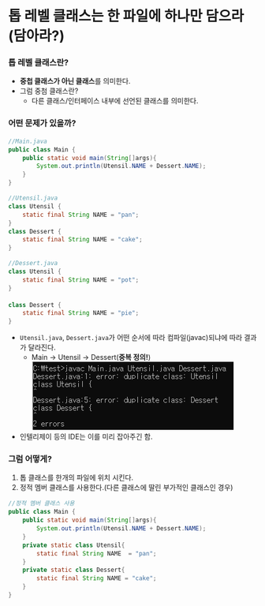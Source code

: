 # 톱 레벨 클래스는 한 파일에 하나만 담으라(담아라?)

### 톱 레벨 클래스란?
* **중첩 클래스가 아닌 클래스**를 의미한다.
* 그럼 중첨 클래스란?
  * 다른 클래스/인터페이스 내부에 선언된 클래스를 의미한다.

### 어떤 문제가 있을까?
```java
//Main.java
public class Main {
    public static void main(String[]args){
        System.out.println(Utensil.NAME + Dessert.NAME);
    }
}
```
```java
//Utensil.java
class Utensil {
    static final String NAME = "pan";
}
class Dessert {
    static final String NAME = "cake";
}
```
```java
//Dessert.java
class Utensil {
    static final String NAME = "pot";
}

class Dessert {
    static final String NAME = "pie";
}
```
* `Utensil.java`, `Dessert.java`가 어떤 순서에 따라 컴파일(javac)되냐에 따라 결과가 달라진다.
  * Main -> Utensil -> Dessert(**중복 정의!**)
    ![img.png](images/item_25.png)
* 인텔리제이 등의 IDE는 이를 미리 잡아주긴 함.

### 그럼 어떻게?
1. 톱 클래스를 한개의 파일에 위치 시킨다.
2. 정적 멤버 클래스를 사용한다.(다른 클래스에 딸린 부가적인 클래스인 경우)
```java
//정적 멤버 클래스 사용
public class Main {
    public static void main(String[]args){
        System.out.println(Utensil.NAME + Dessert.NAME);
    }
    private static class Utensil{
        static final String NAME  = "pan";
    }
    private static class Dessert{
        static final String NAME = "cake";
    }
}
```
